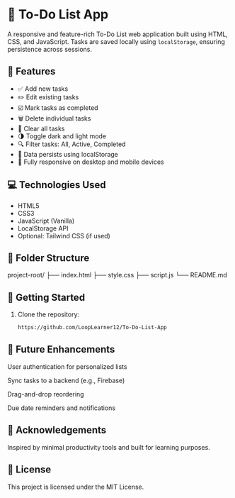 # 📝 To-Do List App

A responsive and feature-rich To-Do List web application built using HTML, CSS, and JavaScript. Tasks are saved locally using `localStorage`, ensuring persistence across sessions.

## 🔧 Features

- ✅ Add new tasks
- ✏️ Edit existing tasks
- ☑️ Mark tasks as completed
- 🗑️ Delete individual tasks
- 🚮 Clear all tasks
- 🌗 Toggle dark and light mode
- 🔍 Filter tasks: All, Active, Completed
- 💾 Data persists using localStorage
- 📱 Fully responsive on desktop and mobile devices

## 💻 Technologies Used

- HTML5
- CSS3
- JavaScript (Vanilla)
- LocalStorage API
- Optional: Tailwind CSS (if used)

## 📂 Folder Structure
project-root/
├── index.html
├── style.css
├── script.js
└── README.md


## 🚀 Getting Started

1. Clone the repository:
   ```bash
   https://github.com/LoopLearner12/To-Do-List-App

## 📌 Future Enhancements
User authentication for personalized lists

Sync tasks to a backend (e.g., Firebase)

Drag-and-drop reordering

Due date reminders and notifications

## 🙌 Acknowledgements
Inspired by minimal productivity tools and built for learning purposes.

## 📄 License
This project is licensed under the MIT License.


